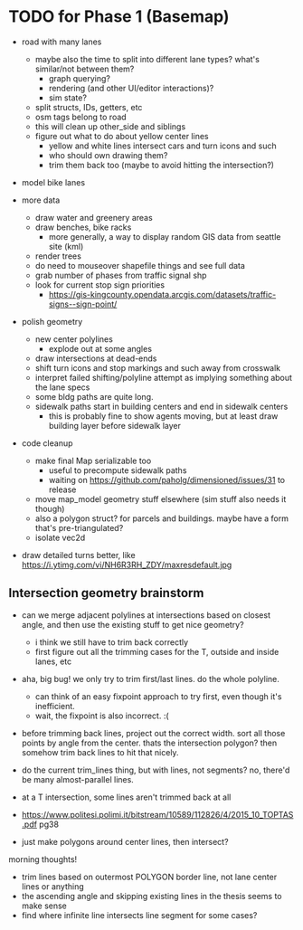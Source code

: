 # TODO for Phase 1 (Basemap)

- road with many lanes
	- maybe also the time to split into different lane types? what's similar/not between them?
		- graph querying?
		- rendering (and other UI/editor interactions)?
		- sim state?
	- split structs, IDs, getters, etc
	- osm tags belong to road
	- this will clean up other_side and siblings
	- figure out what to do about yellow center lines
		- yellow and white lines intersect cars and turn icons and such
		- who should own drawing them?
		- trim them back too (maybe to avoid hitting the intersection?)

- model bike lanes

- more data
	- draw water and greenery areas
	- draw benches, bike racks
		- more generally, a way to display random GIS data from seattle site (kml)
	- render trees
	- do need to mouseover shapefile things and see full data
	- grab number of phases from traffic signal shp
	- look for current stop sign priorities
		- https://gis-kingcounty.opendata.arcgis.com/datasets/traffic-signs--sign-point/

- polish geometry
	- new center polylines
		- explode out at some angles
	- draw intersections at dead-ends
	- shift turn icons and stop markings and such away from crosswalk
	- interpret failed shifting/polyline attempt as implying something about the lane specs
	- some bldg paths are quite long.
	- sidewalk paths start in building centers and end in sidewalk centers
		- this is probably fine to show agents moving, but at least draw
		  building layer before sidewalk layer

- code cleanup
	- make final Map serializable too
		- useful to precompute sidewalk paths
		- waiting on https://github.com/paholg/dimensioned/issues/31 to release
	- move map_model geometry stuff elsewhere (sim stuff also needs it though)
	- also a polygon struct? for parcels and buildings. maybe have a form that's pre-triangulated?
	- isolate vec2d

- draw detailed turns better, like https://i.ytimg.com/vi/NH6R3RH_ZDY/maxresdefault.jpg

## Intersection geometry brainstorm

- can we merge adjacent polylines at intersections based on closest angle, and then use the existing stuff to get nice geometry?
	- i think we still have to trim back correctly
	- first figure out all the trimming cases for the T, outside and inside lanes, etc


- aha, big bug! we only try to trim first/last lines. do the whole polyline.
	- can think of an easy fixpoint approach to try first, even though it's inefficient.
	- wait, the fixpoint is also incorrect. :(

- before trimming back lines, project out the correct width. sort all those points by angle from the center. thats the intersection polygon? then somehow trim back lines to hit that nicely.
- do the current trim_lines thing, but with lines, not segments? no, there'd be many almost-parallel lines.

- at a T intersection, some lines aren't trimmed back at all

- https://www.politesi.polimi.it/bitstream/10589/112826/4/2015_10_TOPTAS.pdf pg38

- just make polygons around center lines, then intersect?






morning thoughts!

- trim lines based on outermost POLYGON border line, not lane center lines or anything
- the ascending angle and skipping existing lines in the thesis seems to make sense
- find where infinite line intersects line segment for some cases?
